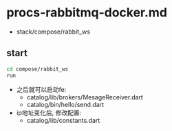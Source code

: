 # procs-rabbitmq-docker.md
+ stack/compose/rabbit_ws

## start
```sh
cd compose/rabbit_ws
run
```

+ 之后就可以启动fe:
    + catalog/lib/brokers/MesageReceiver.dart
    + catalog/bin/hello/send.dart
+ ip地址变化后, 修改配置:
    + catalog/lib/constants.dart


